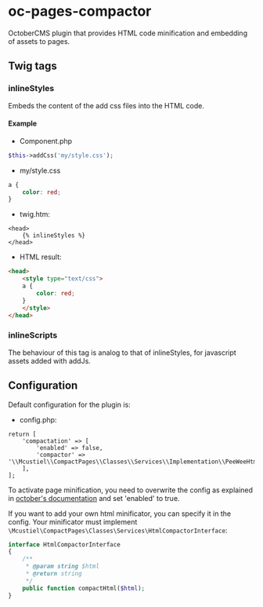 # oc-pages-compactor
OctoberCMS plugin that provides HTML code minification and embedding of assets to pages.

## Twig tags

### inlineStyles

Embeds the content of the add css files into the HTML code. 

#### Example

* Component.php

```php
$this->addCss('my/style.css');
```

* my/style.css

```css
a {
    color: red;
}
```

* twig.htm:

```twig
<head>
    {% inlineStyles %}
</head>
```

* HTML result:
```html
<head>
    <style type="text/css">
    a {
        color: red;
    }
    </style>
</head>
```

### inlineScripts

The behaviour of this tag is analog to that of inlineStyles, for javascript assets added with addJs.

## Configuration

Default configuration for the plugin is:

* config.php:
```
return [
    'compactation' => [
        'enabled' => false,
        'compactor' => '\\Mcustiel\\CompactPages\\Classes\\Services\\Implementation\\PeeWeeHtmlCompactor',
    ],
];
```

To activate page minification, you need to overwrite the config as explained in [october's documentation](https://octobercms.com/docs/plugin/settings#file-configuration) and set 'enabled' to true. 

If you want to add your own html minificator, you can specify it in the config. Your minificator must implement `\Mcustiel\CompactPages\Classes\Services\HtmlCompactorInterface`:

```php
interface HtmlCompactorInterface
{
    /**
     * @param string $html
     * @return string
     */
    public function compactHtml($html);
}
```
